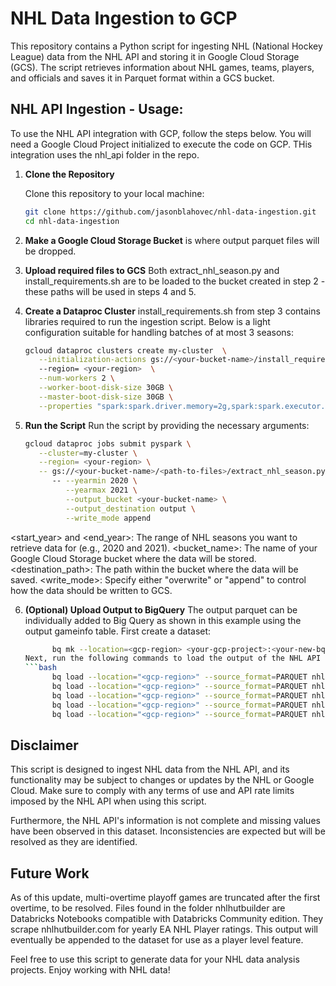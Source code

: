 # NHL Data Ingestion to GCP

This repository contains a Python script for ingesting NHL (National Hockey League) data from the NHL API and storing it in Google Cloud Storage (GCS). The script retrieves information about NHL games, teams, players, and officials and saves it in Parquet format within a GCS bucket.

## NHL API Ingestion - Usage:

To use the NHL API integration with GCP, follow the steps below.  You will need a Google Cloud Project initialized to execute the code on GCP.  THis integration uses the nhl_api folder in the repo.

1. **Clone the Repository**

   Clone this repository to your local machine:

   ```bash
   git clone https://github.com/jasonblahovec/nhl-data-ingestion.git
   cd nhl-data-ingestion
2. **Make a Google Cloud Storage Bucket**
   <gcp-bucket> is where output parquet files will be dropped.
3. **Upload required files to GCS**
   Both extract_nhl_season.py and install_requirements.sh are to be loaded to the bucket created in step 2 - these paths will be used in steps 4 and 5.
4. **Create a Dataproc Cluster**
   install_requirements.sh from step 3 contains libraries required to run the ingestion script.  Below is a light configuration suitable for handling batches of at most 3 seasons:
   
   ```bash
   gcloud dataproc clusters create my-cluster  \
      --initialization-actions gs://<your-bucket-name>/install_requirements.sh  \ # Uploaded in step 3
      --region= <your-region>  \
      --num-workers 2 \
      --worker-boot-disk-size 30GB \
      --master-boot-disk-size 30GB \
      --properties "spark:spark.driver.memory=2g,spark:spark.executor.memory=2g"
5. **Run the Script**
Run the script by providing the necessary arguments:
   ```bash
   gcloud dataproc jobs submit pyspark \
      --cluster=my-cluster \
      --region= <your-region> \
      -- gs://<your-bucket-name>/<path-to-files>/extract_nhl_season.py  \ # Uploaded in step 3
         -- --yearmin 2020 \
            --yearmax 2021 \
            --output_bucket <your-bucket-name> \
            --output_destination output \
            --write_mode append

<start_year> and <end_year>: The range of NHL seasons you want to retrieve data for (e.g., 2020 and 2021).
<bucket_name>: The name of your Google Cloud Storage bucket where the data will be stored.
<destination_path>: The path within the bucket where the data will be saved.
<write_mode>: Specify either "overwrite" or "append" to control how the data should be written to GCS.

6. **(Optional) Upload Output to BigQuery**
   The output parquet can be individually added to Big Query as shown in this example using the output gameinfo table.
   First create a dataset:
   ```bash
         bq mk --location=<gcp-region> <your-gcp-project>:<your-new-bq-dataset>
   Next, run the following commands to load the output of the NHL API ingestion:
   ```bash
         bq load --location="<gcp-region>" --source_format=PARQUET nhl.gameinfo "gs://<your-gcp-bucket>/output/gameinfo/*.parquet"
         bq load --location="<gcp-region>" --source_format=PARQUET nhl.playerinfo "gs://<your-gcp-bucket>/output/playerinfo/*.parquet"
         bq load --location="<gcp-region>" --source_format=PARQUET nhl.playerstats "gs://<your-gcp-bucket>/output/playerstats/*.parquet"
         bq load --location="<gcp-region>" --source_format=PARQUET nhl.officials "gs://<your-gcp-bucket>/output/officials/*.parquet"
         bq load --location="<gcp-region>" --source_format=PARQUET nhl.teams "gs://<your-gcp-bucket>/output/teams/*.parquet"

## Disclaimer
This script is designed to ingest NHL data from the NHL API, and its functionality may be subject to changes or updates by the NHL or Google Cloud. Make sure to comply with any terms of use and API rate limits imposed by the NHL API when using this script.

Furthermore, the NHL API's information is not complete and missing values have been observed in this dataset. Inconsistencies are expected but will be resolved as they are identified. 

## Future Work
As of this update, multi-overtime playoff games are truncated after the first overtime, to be resolved.
Files found in the folder nhlhutbuilder are Databricks Notebooks compatible with Databricks Community edition.  They scrape nhlhutbuilder.com for yearly EA NHL Player ratings. This output will eventually be appended to the dataset for use as a player level feature.

Feel free to use this script to generate data for your NHL data analysis projects. Enjoy working with NHL data!
